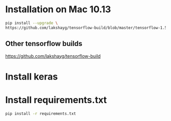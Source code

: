 # Installation on Mac 10.13
```bash
pip install --upgrade \
https://github.com/lakshayg/tensorflow-build/blob/master/tensorflow-1.5.0-cp36-cp36m-macosx_10_13_x86_64.whl
```
## Other tensorflow builds
https://github.com/lakshayg/tensorflow-build


# Install keras

# Install requirements.txt
```bash
pip install -r requirements.txt
```

